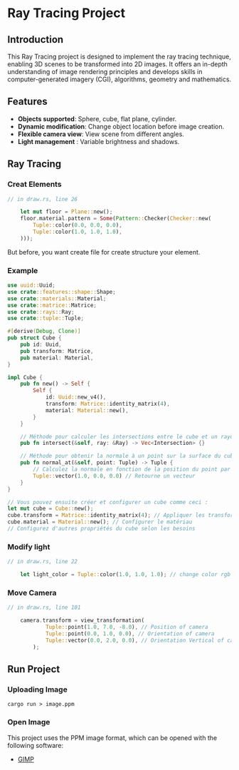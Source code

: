 # Ray Tracing Project

## Introduction
This Ray Tracing project is designed to implement the ray tracing technique, enabling 3D scenes to be transformed into 2D images. It offers an in-depth understanding of image rendering principles and develops skills in computer-generated imagery (CGI), algorithms, geometry and mathematics.

## Features
- **Objects supported**: Sphere, cube, flat plane, cylinder.
- **Dynamic modification**: Change object location before image creation.
- **Flexible camera view**: View scene from different angles.
- **Light management** : Variable brightness and shadows.

## Ray Tracing
### Creat Elements
```rust
// in draw.rs, line 26

    let mut floor = Plane::new();
    floor.material.pattern = Some(Pattern::Checker(Checker::new(
        Tuple::color(0.0, 0.0, 0.0),
        Tuple::color(1.0, 1.0, 1.0),
    )));
```
But before, you want create file for create structure your element. 
### Example
```rust
use uuid::Uuid;
use crate::features::shape::Shape;
use crate::materials::Material;
use crate::matrice::Matrice;
use crate::rays::Ray;
use crate::tuple::Tuple;

#[derive(Debug, Clone)]
pub struct Cube {
    pub id: Uuid,
    pub transform: Matrice,
    pub material: Material,
}

impl Cube {
    pub fn new() -> Self {
        Self {
            id: Uuid::new_v4(),
            transform: Matrice::identity_matrix(4),
            material: Material::new(),
        }
    }

    // Méthode pour calculer les intersections entre le cube et un rayon
    pub fn intersect(&self, ray: &Ray) -> Vec<Intersection> {}

    // Méthode pour obtenir la normale à un point sur la surface du cube
    pub fn normal_at(&self, point: Tuple) -> Tuple {
        // Calculez la normale en fonction de la position du point par rapport au cube
        Tuple::vector(1.0, 0.0, 0.0) // Retourne un vecteur
    }
}

// Vous pouvez ensuite créer et configurer un cube comme ceci :
let mut cube = Cube::new();
cube.transform = Matrice::identity_matrix(4); // Appliquer les transformations nécessaires
cube.material = Material::new(); // Configurer le matériau
// Configurez d'autres propriétés du cube selon les besoins
```

### Modify light
```rust
// in draw.rs, line 22

    let light_color = Tuple::color(1.0, 1.0, 1.0); // change color rgb 
```
### Move Camera
```rust
// in draw.rs, line 101

    camera.transform = view_transformation(
            Tuple::point(1.0, 7.0, -8.0), // Position of camera
            Tuple::point(0.0, 1.0, 0.0), // Orientation of camera
            Tuple::vector(0.0, 2.0, 0.0), // Orientation Vertical of camera
        );
```

## Run Project
### Uploading Image
```
cargo run > image.ppm 
```

### Open Image
This project uses the PPM image format, which can be opened with the following software:
- [GIMP](https://www.gimp.org/) 